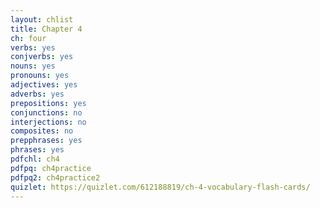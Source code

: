 ```yaml
---
layout: chlist
title: Chapter 4
ch: four
verbs: yes
conjverbs: yes
nouns: yes
pronouns: yes
adjectives: yes
adverbs: yes
prepositions: yes
conjunctions: no
interjections: no
composites: no
prepphrases: yes
phrases: yes
pdfchl: ch4
pdfpq: ch4practice
pdfpq2: ch4practice2
quizlet: https://quizlet.com/612188819/ch-4-vocabulary-flash-cards/
---
```


